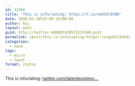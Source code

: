 ```yaml
---
id: 12184
title: 'This is infuriating: https://t.co/vGXk5l8tBD'
date: 2016-01-20T15:09:15+00:00
author: Avi
layout: post
guid: http://twitter-689887429575233540-post
permalink: /post/this-is-infuriating-httpst-covgxk5l8tbd/
categories:
  - none
tags:
  - micro
  - tweet
format: status
---
```

This is infuriating: [twitter.com/latentexistenc…](https://twitter.com/latentexistence/status/689577326053580800)